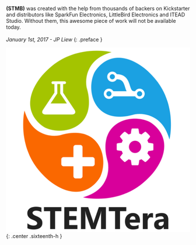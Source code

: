 **(STMB)** was created with the help from thousands of backers on Kickstarter and distributors like SparkFun Electronics, LittleBird Electronics and ITEAD Studio. Without them, this awesome piece of work will not be available today.<br/><br/>*January 1st, 2017 - JP Liew*
{: .preface }

![(STMB) Logo](/img/logo.svg){: .center .sixteenth-h }

